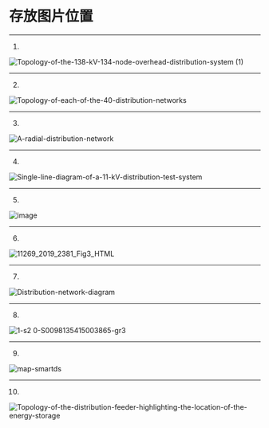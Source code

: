 # 存放图片位置

---
1.
![Topology-of-the-138-kV-134-node-overhead-distribution-system (1)](https://user-images.githubusercontent.com/96326382/196192035-d4dd2751-521a-4a47-8b1f-c5334a19876b.png)

---
2.
![Topology-of-each-of-the-40-distribution-networks](https://user-images.githubusercontent.com/96326382/196192388-acd96ab3-7287-4df4-a917-f3c1a18d1979.png)

---
3.
![A-radial-distribution-network](https://user-images.githubusercontent.com/96326382/196192562-3aef5300-e2d6-4330-bfdf-3b7ca3455353.png)

---
4.
![Single-line-diagram-of-a-11-kV-distribution-test-system](https://user-images.githubusercontent.com/96326382/196192685-9071c798-c77a-4ebd-8f7f-111ebafdf18a.png)

---
5.
![image](https://user-images.githubusercontent.com/96326382/196192934-6f3ceff7-2e3c-4b96-8645-f2019e23f43f.png)

---
6.
![11269_2019_2381_Fig3_HTML](https://user-images.githubusercontent.com/96326382/196193098-b1f9e52b-3488-4db3-b4de-74cb5abe1dc5.png)

---
7.
![Distribution-network-diagram](https://user-images.githubusercontent.com/96326382/196193175-36a9f39a-76c6-4377-9d54-e97befc76b51.png)

---
8.
![1-s2 0-S0098135415003865-gr3](https://user-images.githubusercontent.com/96326382/196193551-d7172673-0dc9-4d3d-9a59-2742f7705671.jpg)

---
9.
![map-smartds](https://user-images.githubusercontent.com/96326382/196193693-d4c50941-f69f-4aac-a835-4a5bd5ab2dc4.jpg)

---
10.
![Topology-of-the-distribution-feeder-highlighting-the-location-of-the-energy-storage](https://user-images.githubusercontent.com/96326382/196195363-744ef236-17ae-4c37-8bfb-5b292afc05bd.png)
